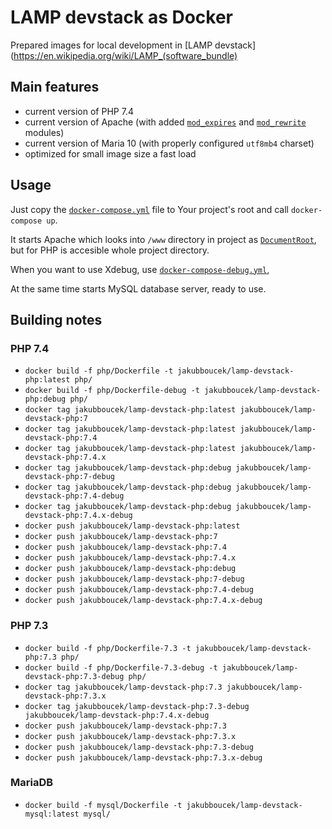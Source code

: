 # LAMP devstack as Docker 
Prepared images for local development in [LAMP devstack](https://en.wikipedia.org/wiki/LAMP_(software_bundle)

## Main features
- current version of PHP 7.4
- current version of Apache (with added [`mod_expires`](https://httpd.apache.org/docs/current/mod/mod_expires.html)
    and [`mod_rewrite`](https://httpd.apache.org/docs/current/mod/mod_rewrite.html) modules)
- current version of Maria 10  (with properly configured `utf8mb4` charset)
- optimized for small image size a fast load

## Usage
Just copy the [`docker-compose.yml`](docker-compose.yml) file to Your project's root and call `docker-compose up`.

It starts Apache which looks into `/www` directory in project as
[`DocumentRoot`](https://httpd.apache.org/docs/2.4/mod/core.html#documentroot), but for PHP is accesible whole project
directory.

When you want to use Xdebug, use [`docker-compose-debug.yml`](docker-compose-debug.yml), 

At the same time starts MySQL database server, ready to use. 

## Building notes
### PHP 7.4
- `docker build -f php/Dockerfile -t jakubboucek/lamp-devstack-php:latest php/`
- `docker build -f php/Dockerfile-debug -t jakubboucek/lamp-devstack-php:debug php/`
- `docker tag jakubboucek/lamp-devstack-php:latest jakubboucek/lamp-devstack-php:7`
- `docker tag jakubboucek/lamp-devstack-php:latest jakubboucek/lamp-devstack-php:7.4`
- `docker tag jakubboucek/lamp-devstack-php:latest jakubboucek/lamp-devstack-php:7.4.x`
- `docker tag jakubboucek/lamp-devstack-php:debug jakubboucek/lamp-devstack-php:7-debug`
- `docker tag jakubboucek/lamp-devstack-php:debug jakubboucek/lamp-devstack-php:7.4-debug`
- `docker tag jakubboucek/lamp-devstack-php:debug jakubboucek/lamp-devstack-php:7.4.x-debug`
- `docker push jakubboucek/lamp-devstack-php:latest`
- `docker push jakubboucek/lamp-devstack-php:7`
- `docker push jakubboucek/lamp-devstack-php:7.4`
- `docker push jakubboucek/lamp-devstack-php:7.4.x`
- `docker push jakubboucek/lamp-devstack-php:debug`
- `docker push jakubboucek/lamp-devstack-php:7-debug`
- `docker push jakubboucek/lamp-devstack-php:7.4-debug`
- `docker push jakubboucek/lamp-devstack-php:7.4.x-debug`

### PHP 7.3
- `docker build -f php/Dockerfile-7.3 -t jakubboucek/lamp-devstack-php:7.3 php/`
- `docker build -f php/Dockerfile-7.3-debug -t jakubboucek/lamp-devstack-php:7.3-debug php/`
- `docker tag jakubboucek/lamp-devstack-php:7.3 jakubboucek/lamp-devstack-php:7.3.x`
- `docker tag jakubboucek/lamp-devstack-php:7.3-debug jakubboucek/lamp-devstack-php:7.4.x-debug`
- `docker push jakubboucek/lamp-devstack-php:7.3`
- `docker push jakubboucek/lamp-devstack-php:7.3.x`
- `docker push jakubboucek/lamp-devstack-php:7.3-debug`
- `docker push jakubboucek/lamp-devstack-php:7.3.x-debug`

### MariaDB
- `docker build -f mysql/Dockerfile -t jakubboucek/lamp-devstack-mysql:latest mysql/`
